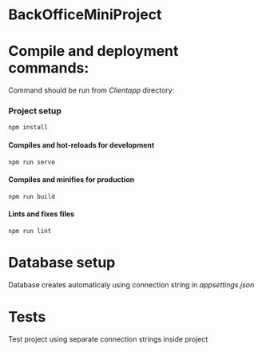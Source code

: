 # BackOfficeMiniProject


# Compile and deployment commands:
Command should be run from *Clientapp* directory: 

### Project setup
```
npm install
```

#### Compiles and hot-reloads for development
```
npm run serve
```

#### Compiles and minifies for production
```
npm run build
```

#### Lints and fixes files
```
npm run lint
```
# Database setup
Database creates automaticaly using connection string in *appsettings.json* 

# Tests
Test project using separate connection strings inside project 